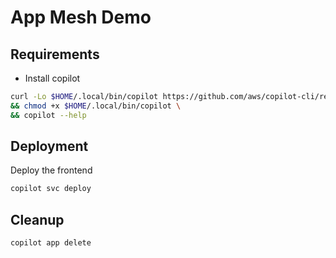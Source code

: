 # App Mesh Demo

## Requirements

- Install copilot

```bash
curl -Lo $HOME/.local/bin/copilot https://github.com/aws/copilot-cli/releases/download/v0.4.0/copilot-$(echo `uname -s` | tr '[A-Z]' '[a-z]')-v0.4.0 \
&& chmod +x $HOME/.local/bin/copilot \
&& copilot --help
```

## Deployment

Deploy the frontend

```bash
copilot svc deploy
```

## Cleanup
```bash
copilot app delete
```
